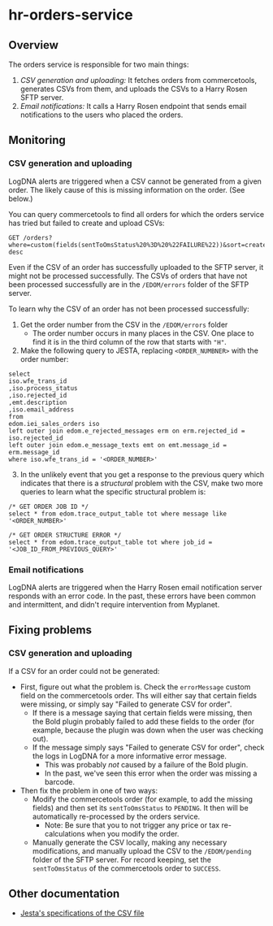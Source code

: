 # hr-orders-service

## Overview

The orders service is responsible for two main things:

1. *CSV generation and uploading:* It fetches orders from commercetools, generates CSVs from them, and uploads the CSVs to a Harry Rosen SFTP server.
2. *Email notifications:* It calls a Harry Rosen endpoint that sends email notifications to the users who placed the orders.

## Monitoring

### CSV generation and uploading

LogDNA alerts are triggered when a CSV cannot be generated from a given order. The likely cause of this is missing information on the order. (See below.) 

You can query commercetools to find all orders for which the orders service has tried but failed to create and upload CSVs:

```
GET /orders?where=custom(fields(sentToOmsStatus%20%3D%20%22FAILURE%22))&sort=createdAt desc
```

Even if the CSV of an order has successfully uploaded to the SFTP server, it might not be processed successfully. The CSVs of orders that have not been processed successfully are in the `/EDOM/errors` folder of the SFTP server.

To learn why the CSV of an order has not been processed successfully:

1. Get the order number from the CSV in the `/EDOM/errors` folder
    - The order number occurs in many places in the CSV. One place to find it is in the third column of the row that starts with `"H"`.
2. Make the following query to JESTA, replacing `<ORDER_NUMBNER>` with the order number:

```
select 
iso.wfe_trans_id 
,iso.process_status 
,iso.rejected_id 
,emt.description 
,iso.email_address 
from 
edom.iei_sales_orders iso 
left outer join edom.e_rejected_messages erm on erm.rejected_id = iso.rejected_id 
left outer join edom.e_message_texts emt on emt.message_id = erm.message_id 
where iso.wfe_trans_id = '<ORDER_NUMBER>'
```

3. In the unlikely event that you get a response to the previous query which indicates that there is a *structural* problem with the CSV, make two more queries to learn what the specific structural problem is:

```
/* GET ORDER JOB ID */
select * from edom.trace_output_table tot where message like '<ORDER_NUMBER>'

/* GET ORDER STRUCTURE ERROR */
select * from edom.trace_output_table tot where job_id = '<JOB_ID_FROM_PREVIOUS_QUERY>'
```

### Email notifications

LogDNA alerts are triggered when the Harry Rosen email notification server responds with an error code. In the past, these errors have been common and intermittent, and didn't require intervention from Myplanet.

## Fixing problems

### CSV generation and uploading

If a CSV for an order could not be generated:
- First, figure out what the problem is. Check the `errorMessage` custom field on the commercetools order. Ths will either say that certain fields were missing, or simply say "Failed to generate CSV for order".
	- If there is a message saying that certain fields were missing, then the Bold plugin probably failed to add these fields to the order (for example, because the plugin was down when the user was checking out).
	- If the message simply says "Failed to generate CSV for order", check the logs in LogDNA for a more informative error message.
	   - This was probably *not* caused by a failure of the Bold plugin.
	   - In the past, we've seen this error when the order was missing a barcode.
- Then fix the problem in one of two ways:
  - Modify the commercetools order (for example, to add the missing fields) and then set its `sentToOmsStatus` to `PENDING`. It then will be automatically re-processed by the orders service.
	  - Note: Be sure that you to not trigger any price or tax re-calculations when you modify the order.
  - Manually generate the CSV locally, making any necessary modifications, and manually upload the CSV to the  `/EDOM/pending` folder of the SFTP server. For record keeping, set the `sentToOmsStatus` of the commercetools order to `SUCCESS`.

## Other documentation

- [Jesta's specifications of the CSV file](https://drive.google.com/file/d/1sNXODBMPy5z8DIF1U0Qns79WhAhDPifQ/view?ths=true)
